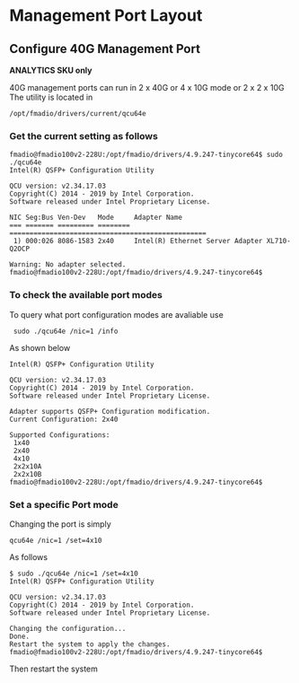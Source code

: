 # Management Port Layout

## Configure 40G Management Port  

**ANALYTICS SKU only**

40G management ports can run in 2 x 40G or 4 x 10G mode or 2 x 2 x 10G The utility is located in

```text
/opt/fmadio/drivers/current/qcu64e
```

### Get the current setting as follows

```text
fmadio@fmadio100v2-228U:/opt/fmadio/drivers/4.9.247-tinycore64$ sudo ./qcu64e
Intel(R) QSFP+ Configuration Utility

QCU version: v2.34.17.03
Copyright(C) 2014 - 2019 by Intel Corporation.
Software released under Intel Proprietary License.

NIC Seg:Bus Ven-Dev   Mode     Adapter Name
=== ======= ========= ======== =================================================
 1) 000:026 8086-1583 2x40     Intel(R) Ethernet Server Adapter XL710-Q2OCP

Warning: No adapter selected.
fmadio@fmadio100v2-228U:/opt/fmadio/drivers/4.9.247-tinycore64$

```

### To check the available port modes 

To query what port configuration modes are avaliable use

```text
 sudo ./qcu64e /nic=1 /info
```

 As shown below

```text
Intel(R) QSFP+ Configuration Utility

QCU version: v2.34.17.03
Copyright(C) 2014 - 2019 by Intel Corporation.
Software released under Intel Proprietary License.

Adapter supports QSFP+ Configuration modification.
Current Configuration: 2x40

Supported Configurations:
 1x40
 2x40
 4x10
 2x2x10A
 2x2x10B
fmadio@fmadio100v2-228U:/opt/fmadio/drivers/4.9.247-tinycore64$
```

### Set a specific Port mode

Changing the port is simply

```text
qcu64e /nic=1 /set=4x10
```

As follows

```text
$ sudo ./qcu64e /nic=1 /set=4x10
Intel(R) QSFP+ Configuration Utility

QCU version: v2.34.17.03
Copyright(C) 2014 - 2019 by Intel Corporation.
Software released under Intel Proprietary License.

Changing the configuration...
Done.
Restart the system to apply the changes.
fmadio@fmadio100v2-228U:/opt/fmadio/drivers/4.9.247-tinycore64$

```

Then restart the system

